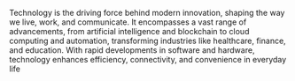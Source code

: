 Technology is the driving force behind modern innovation, shaping the way we live, work, and communicate. It encompasses a vast range of advancements, from artificial intelligence and blockchain to cloud computing and automation, transforming industries like healthcare, finance, and education. With rapid developments in software and hardware, technology enhances efficiency, connectivity, and convenience in everyday life
